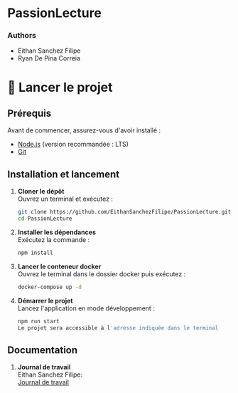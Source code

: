 # PassionLecture
### Authors
- Eithan Sanchez Filipe
- Ryan De Pina Correia

# 🚀 Lancer le projet

## Prérequis
Avant de commencer, assurez-vous d'avoir installé :
- [Node.js](https://nodejs.org/) (version recommandée : LTS)
- [Git](https://git-scm.com/)

## Installation et lancement
1. **Cloner le dépôt**  
   Ouvrez un terminal et exécutez :
   ```sh
   git clone https://github.com/EithanSanchezFilipe/PassionLecture.git
   cd PassionLecture

2. **Installer les dépendances**  
   Exécutez la commande :
   ```sh
   npm install

3. **Lancer le conteneur docker** <br>
   Ouvrez le terminal dans le dossier docker puis exécutez :
   ```cmd
   docker-compose up -d

5. **Démarrer le projet**  
   Lancez l'application en mode développement :
   ```sh
   npm run start
   Le projet sera accessible à l'adresse indiquée dans le terminal

## Documentation

1. **Journal de travail** <br>
   Eithan Sanchez Filipe: <br>
      [Journal de travail](https://eduvaud-my.sharepoint.com/:x:/g/personal/pa78gum_eduvaud_ch/EXyTaG0eWktAltjx45jCM6sBtY5Tc4lE-WQMA7lrDXvYRw?e=YTKTRd)
